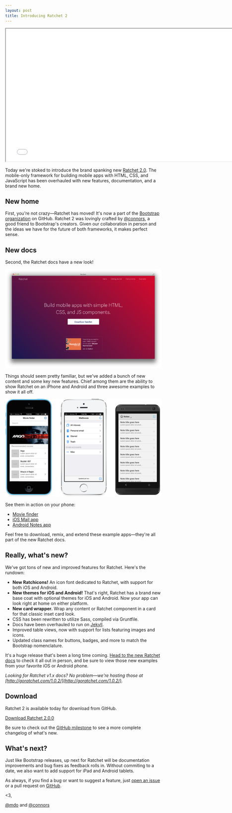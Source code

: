 ```yaml
---
layout: post
title: Introducing Ratchet 2
---
```


<iframe width="760" height="428" src="//www.youtube.com/embed/vimZj8HW0Kg?rel=0" allowfullscreen></iframe>

Today we're stoked to introduce the brand spanking new [Ratchet 2.0](http://goratchet.com). The mobile-only framework for building mobile apps with HTML, CSS, and JavaScript has been overhauled with new features, documentation, and a brand new home.

## New home

First, you're not crazy—Ratchet has moved! It's now a part of the [Bootstrap organization](https://github.com/twbs) on GitHub. Ratchet 2 was lovingly crafted by [@connors](https://twitter.com/connors), a good friend to Bootstrap's creators. Given our collaboration in person and the ideas we have for the future of both frameworks, it makes perfect sense.

## New docs

Second, the Ratchet docs have a new look!

[![Ratchet docs](/uploads/2014/02/ratchet-docs.png)](http://goratchet.com)

Things should seem pretty familiar, but we've added a bunch of new content and some key new features. Chief among them are the ability to show Ratchet on an iPhone and Android and three awesome examples to show it all off.

[![Ratchet examples](/uploads/2014/02/ratchet-examples-sm.png)](http://goratchet.com/examples/)

See them in action on your phone:

- [Movie finder](http://goratchet.com/examples/app-movies/)
- [iOS Mail app](http://goratchet.com/examples/app-ios-mail/)
- [Android Notes app](http://goratchet.com/examples/app-android-notes/)

Feel free to download, remix, and extend these example apps—they're all part of the new Ratchet docs.

## Really, what's new?

We've got tons of new and improved features for Ratchet. Here's the rundown:

- **New Ratchicons!** An icon font dedicated to Ratchet, with support for both iOS and Android.
- **New themes for iOS and Android!** That's right, Ratchet has a brand new base coat with optional themes for iOS and Android. Now your app can look right at home on either platform.
- **New card wrapper.** Wrap any content or Ratchet component in a card for that classic inset card look.
- CSS has been rewritten to utilize Sass, compiled via Gruntfile.
- Docs have been overhauled to run on [Jekyll](http://jekyllrb.com).
- Improved table views, now with support for lists featuring images and icons.
- Updated class names for buttons, badges, and more to match the Bootstrap nomenclature.

It's a huge release that's been a long time coming. [Head to the new Ratchet docs](http://goratchet.com/) to check it all out in person, and be sure to view those new examples from your favorite iOS or Android phone.

*Looking for Ratchet v1.x docs? No problem—we're hosting those at [http://goratchet.com/1.0.2/](http://goratchet.com/1.0.2/).*

## Download

Ratchet 2 is available today for download from GitHub.

<a class="btn-link btn-link-ratchet" href="https://github.com/twbs/ratchet/archive/v2.0.0.zip">Download Ratchet 2.0.0</a>

Be sure to check out the [GitHub milestone](https://github.com/maker/ratchet/issues?milestone=1&page=1&state=closed) to see a more complete changelog of what's new.

## What's next?

Just like Bootstrap releases, up next for Ratchet will be documentation improvements and bug fixes as feedback rolls in. Without commiting to a date, we also want to add support for iPad and Android tablets.

As always, if you find a bug or want to suggest a feature, just [open an issue](https://github.com/twbs/ratchet/issues/new) or a pull request on [GitHub](https://github.com/twbs/ratchet/).

<3,

[@mdo](https://twitter.com/mdo) and [@connors](https://twitter.com/connors)
